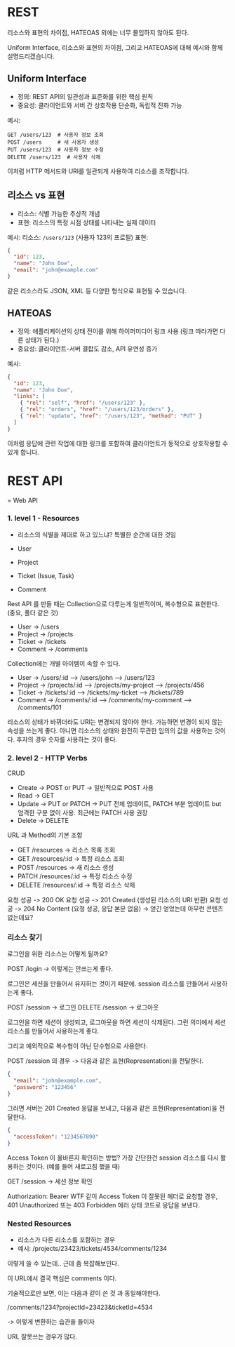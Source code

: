 # REST

리소스와 표현의 차이점, HATEOAS 외에는 너무 몰입하지 않아도 된다.

Uniform Interface, 리소스와 표현의 차이점, 그리고 HATEOAS에 대해 예시와 함께 설명드리겠습니다.

## Uniform Interface

- 정의: REST API의 일관성과 표준화를 위한 핵심 원칙
- 중요성: 클라이언트와 서버 간 상호작용 단순화, 독립적 진화 가능

예시:

```
GET /users/123  # 사용자 정보 조회
POST /users     # 새 사용자 생성
PUT /users/123  # 사용자 정보 수정
DELETE /users/123  # 사용자 삭제
```

이처럼 HTTP 메서드와 URI를 일관되게 사용하여 리소스를 조작합니다.

## 리소스 vs 표현

- 리소스: 식별 가능한 추상적 개념
- 표현: 리소스의 특정 시점 상태를 나타내는 실제 데이터

예시:
리소스: `/users/123` (사용자 123의 프로필)
표현:

```json
{
  "id": 123,
  "name": "John Doe",
  "email": "john@example.com"
}
```

같은 리소스라도 JSON, XML 등 다양한 형식으로 표현될 수 있습니다.

## HATEOAS

- 정의: 애플리케이션의 상태 전이를 위해 하이퍼미디어 링크 사용 (링크 따라가면 다른 상태가 된다.)
- 중요성: 클라이언트-서버 결합도 감소, API 유연성 증가

예시:

```json
{
  "id": 123,
  "name": "John Doe",
  "links": [
    { "rel": "self", "href": "/users/123" },
    { "rel": "orders", "href": "/users/123/orders" },
    { "rel": "update", "href": "/users/123", "method": "PUT" }
  ]
}
```

이처럼 응답에 관련 작업에 대한 링크를 포함하여 클라이언트가 동적으로 상호작용할 수 있게 합니다.

# REST API

= Web API

### 1. level 1 - Resources

- 리소스의 식별을 제대로 하고 있느냐? 특별한 순간에 대한 것임

- User
- Project
- Ticket (Issue, Task)
- Comment

Rest API 를 만들 때는 Collection으로 다루는게 일반적이며, 복수형으로 표현한다. (중요, 폴더 같은 것)

- User -> /users
- Project -> /projects
- Ticket -> /tickets
- Comment -> /comments

Collection에는 개별 아이템이 속할 수 있다.

- User -> /users/:id --> /users/john --> /users/123
- Project -> /projects/:id --> /projects/my-project --> /projects/456
- Ticket -> /tickets/:id --> /tickets/my-ticket --> /tickets/789
- Comment -> /comments/:id --> /comments/my-comment --> /comments/101

리소스의 상태가 바뀌더라도 URI는 변경되지 않아야 한다. 가능하면 변경이 되지 않는 속성을 쓰는게 좋다. 아니면 리소스의 상태와 완전히 무관한 임의의 값을 사용하는 것이다. 후자의 경우 숫자를 사용하는 것이 좋다.

### 2. level 2 - HTTP Verbs

CRUD

- Create -> POST or PUT -> 일반적으로 POST 사용
- Read -> GET
- Update -> PUT or PATCH -> PUT 전체 업데이트, PATCH 부분 업데이트 but 엄격한 구분 없이 사용. 최근에는 PATCH 사용 권장
- Delete -> DELETE

URL 과 Method의 기본 조합

- GET /resources -> 리소스 목록 조회
- GET /resources/:id -> 특정 리소스 조회
- POST /resources -> 새 리소스 생성
- PATCH /resources/:id -> 특정 리소스 수정
- DELETE /resources/:id -> 특정 리소스 삭제

요청 성공 -> 200 OK
요청 성공 -> 201 Created (생성된 리소스의 URI 반환)
요청 성공 -> 204 No Content (요청 성공, 응답 본문 없음) -> 얻긴 얻었는데 아무런 콘텐츠 없는데요?

### 리소스 찾기

로그인을 위한 리소스는 어떻게 될까요?

POST /login -> 이렇게는 안쓰는게 좋다.

로그인은 세션을 만들어서 유지하는 것이기 때문에. session 리소스를 만들어서 사용하는게 좋다.

POST /session -> 로그인
DELETE /session -> 로그아웃

로그인을 하면 세션이 생성되고, 로그아웃을 하면 세션이 삭제된다. 그런 의미에서 세션 리소스를 만들어서 사용하는게 좋다.

그리고 예외적으로 복수형이 아닌 단수형으로 사용한다.

POST /session 의 경우 -> 다음과 같은 표현(Representation)을 전달한다.

```json
{
  "email": "john@example.com",
  "password": "123456"
}
```

그러면 서버는 201 Created 응답을 보내고, 다음과 같은 표현(Representation)을 전달한다.

```json
{
  "accessToken": "1234567890"
}
```

Access Token 이 올바른지 확인하는 방법? 가장 간단한건 session 리소스를 다시 활용하는 것이다. (예를 들어 새로고침 했을 때)

GET /session -> 세션 정보 확인

Authorization: Bearer WTF 같이 Access Token 이 잘못된 헤더로 요청할 경우, 401 Unauthorized 또는 403 Forbidden 에러 상태 코드로 응답을 보낸다.

### Nested Resources

- 리소스가 다른 리소스를 포함하는 경우
- 예시: /projects/23423/tickets/4534/comments/1234

이렇게 쓸 수 있는데.. 근데 좀 복잡해보인다.

이 URL에서 결국 핵심은 comments 이다.

기술적으로만 보면, 이는 다음과 같이 쓴 것 과 동일해야한다.

/comments/1234?projectId=23423&ticketId=4534

-> 이렇게 변환하는 습관을 들이자

URL 잘못쓰는 경우가 많다.
